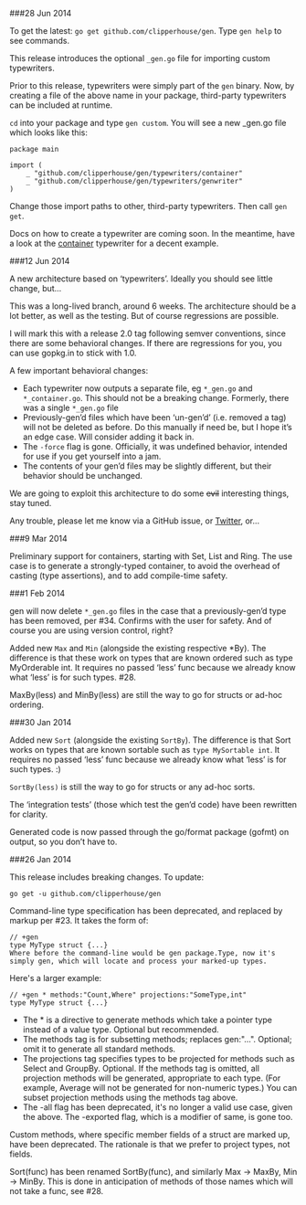 ###28 Jun 2014

To get the latest: `go get github.com/clipperhouse/gen`. Type `gen help` to see commands.

This release introduces the optional `_gen.go` file for importing custom typewriters.

Prior to this release, typewriters were simply part of the `gen` binary. Now, by creating a file of the above name in your package, third-party typewriters can be included at runtime.

`cd` into your package and type `gen custom`. You will see a new _gen.go file which looks like this:

```
package main

import (
	_ "github.com/clipperhouse/gen/typewriters/container"
	_ "github.com/clipperhouse/gen/typewriters/genwriter"
)
```

Change those import paths to other, third-party typewriters. Then call `gen get`.

Docs on how to create a typewriter are coming soon. In the meantime, have a look at the [container](https://github.com/clipperhouse/gen/tree/master/typewriters/container) typewriter for a decent example.

###12 Jun 2014

A new architecture based on ‘typewriters’. Ideally you should see little change, but…

This was a long-lived branch, around 6 weeks. The architecture should be a lot better, as well as the testing. But of course regressions are possible.

I will mark this with a release 2.0 tag following semver conventions, since there are some behavioral changes. If there are regressions for you, you can use gopkg.in to stick with 1.0.

A few important behavioral changes:

- Each typewriter now outputs a separate file, eg `*_gen.go` and `*_container.go`. This should not be a breaking change. Formerly, there was a single `*_gen.go` file
- Previously-gen’d files which have been ‘un-gen’d’ (i.e. removed a tag) will not be deleted as before. Do this manually if need be, but I hope it’s an edge case. Will consider adding it back in.
- The `-force` flag is gone. Officially, it was undefined behavior, intended for use if you get yourself into a jam.
- The contents of your gen’d files may be slightly different, but their behavior should be unchanged.

We are going to exploit this architecture to do some ~~evil~~ interesting things, stay tuned.

Any trouble, please let me know via a GitHub issue, or [Twitter](http://twitter.com/clipperhouse), or…

###9 Mar 2014

Preliminary support for containers, starting with Set, List and Ring. The use case is to generate a strongly-typed container, to avoid the overhead of casting (type assertions), and to add compile-time safety.

###1 Feb 2014

gen will now delete `*_gen.go` files in the case that a previously-gen’d type has been removed, per #34. Confirms with the user for safety. And of course you are using version control, right?

Added new `Max` and `Min` (alongside the existing respective *By). The difference is that these work on types that are known ordered such as type MyOrderable int. It requires no passed ‘less’ func because we already know what ‘less’ is for such types. #28.

MaxBy(less) and MinBy(less) are still the way to go for structs or ad-hoc ordering.

###30 Jan 2014

Added new `Sort` (alongside the existing `SortBy`). The difference is that Sort works on types that are known sortable such as `type MySortable int`. It requires no passed ‘less’ func because we already know what ‘less’ is for such types. :)

`SortBy(less)` is still the way to go for structs or any ad-hoc sorts.

The ‘integration tests’ (those which test the gen’d code) have been rewritten for clarity.

Generated code is now passed through the go/format package (gofmt) on output, so you don’t have to.

###26 Jan 2014

This release includes breaking changes. To update:

`go get -u github.com/clipperhouse/gen`

Command-line type specification has been deprecated, and replaced by markup per #23. It takes the form of:

```
// +gen
type MyType struct {...}
Where before the command-line would be gen package.Type, now it's simply gen, which will locate and process your marked-up types.
```
Here's a larger example:

```
// +gen * methods:"Count,Where" projections:"SomeType,int"
type MyType struct {...}
```

- The * is a directive to generate methods which take a pointer type instead of a value type. Optional but recommended.
- The methods tag is for subsetting methods; replaces gen:"...". Optional; omit it to generate all standard methods.
- The projections tag specifies types to be projected for methods such as Select and GroupBy. Optional. If the methods tag is omitted, all projection methods will be generated, appropriate to each type. (For example, Average will not be generated for non-numeric types.) You can subset projection methods using the methods tag above.
- The -all flag has been deprecated, it's no longer a valid use case, given the above. The -exported flag, which is a modifier of same, is gone too.

Custom methods, where specific member fields of a struct are marked up, have been deprecated. The rationale is that we prefer to project types, not fields.

Sort(func) has been renamed SortBy(func), and similarly Max → MaxBy, Min → MinBy. This is done in anticipation of methods of those names which will not take a func, see #28.

